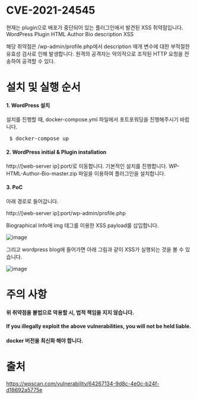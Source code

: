 # CVE-2021-24545

현재는 plugin으로 배포가 중단되어 있는 플러그인에서 발견된 XSS 취약점입니다. 
WordPress Plugin HTML Author Bio description XSS

해당 취약점은 /wp-admin/profile.php에서 description 매개 변수에 대한 부적절한 유효성 검사로 인해 발생합니다.
원격의 공격자는 악의적으로 조작된 HTTP 요청을 전송하여 공격할 수 있다.

# 설치 및 실행 순서

#### 1. WordPress 설치
설치를 진행할 때, docker-compose.yml 파일에서 포트포워딩을 진행해주시기 바랍니다. 
<pre> $ docker-compose up  </pre>

#### 2. WordPress initial & Plugin installation
http://[web-server ip]:port/로 이동합니다.
기본적인 설치를 진행합니다.
WP-HTML-Author-Bio-master.zip 파일을 이용하여 플러그인을 설치합니다. 

#### 3. PoC

아래 경로로 들어갑니다.

http://[web-server ip]:port/wp-admin/profile.php

Biographical Info에 img 태그를 이용한 XSS payload를 삽입합니다. 

![image](https://user-images.githubusercontent.com/43310843/140014897-f2f7c6b9-3560-40ab-9120-2bd5311f8a43.png)

그리고 wordpress blog에 들어가면 아래 그림과 같이 XSS가 실행되는 것을 볼 수 있습니다.

![image](https://user-images.githubusercontent.com/43310843/140014892-4e7e6592-da5c-4fef-bfb5-0b70a0ee3164.png)

# 주의 사항
#### 위 취약점을 불법으로 악용할 시, 법적 책임을 지지 않습니다.
#### If you illegally exploit the above vulnerabilities, you will not be held liable.
#### docker 버전을 최신화 해야 합니다.

# 출처 
https://wpscan.com/vulnerability/64267134-9d8c-4e0c-b24f-d18692a5775e

